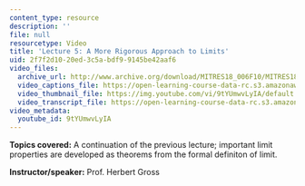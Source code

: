 ```yaml
---
content_type: resource
description: ''
file: null
resourcetype: Video
title: 'Lecture 5: A More Rigorous Approach to Limits'
uid: 2f7f2d10-20ed-3c5a-bdf9-9145be42aaf6
video_files:
  archive_url: http://www.archive.org/download/MITRES18_006F10/MITRES18_006F10_26_0105_300k.mp4
  video_captions_file: https://open-learning-course-data-rc.s3.amazonaws.com/res-18-006-calculus-revisited-single-variable-calculus-fall-2010/b6bfe1c3fccb5819af7854a1a0a0d8b9_9tYUmwvLyIA.vtt
  video_thumbnail_file: https://img.youtube.com/vi/9tYUmwvLyIA/default.jpg
  video_transcript_file: https://open-learning-course-data-rc.s3.amazonaws.com/res-18-006-calculus-revisited-single-variable-calculus-fall-2010/147147d7053b7dd665275d0e03841dac_9tYUmwvLyIA.pdf
video_metadata:
  youtube_id: 9tYUmwvLyIA
---
```


**Topics covered:** A continuation of the previous lecture; important limit properties are developed as theorems from the formal definiton of limit.

**Instructor/speaker:** Prof. Herbert Gross